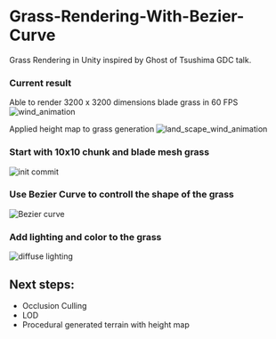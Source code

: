 # Grass-Rendering-With-Bezier-Curve
Grass Rendering in Unity inspired by Ghost of Tsushima GDC talk.

### Current result
Able to render 3200 x 3200 dimensions blade grass in 60 FPS
![wind_animation](https://github.com/harlan0103/Grass-Rendering-With-Bezier-Curve/blob/main/Outputs/wind_animation.gif)

Applied height map to grass generation
![land_scape_wind_animation](https://github.com/harlan0103/Grass-Rendering-With-Bezier-Curve/blob/main/Outputs/landscape_wind_animation.gif)

### Start with 10x10 chunk and blade mesh grass
![init commit](https://github.com/harlan0103/Grass-Rendering-With-Bezier-Curve/blob/main/Outputs/blade_grass_generation_00.png)

### Use Bezier Curve to controll the shape of the grass
![Bezier curve](https://github.com/harlan0103/Grass-Rendering-With-Bezier-Curve/blob/main/Outputs/blade_grass_rendering_02.png)

### Add lighting and color to the grass
![diffuse lighting](https://github.com/harlan0103/Grass-Rendering-With-Bezier-Curve/blob/main/Outputs/blade_grass_rendering_04.png)

## Next steps:
+ Occlusion Culling
+ LOD
+ Procedural generated terrain with height map
